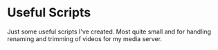 # Useful Scripts

Just some useful scripts I've created. Most quite small and for handling renaming and trimming of videos for my media server.
